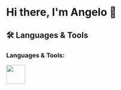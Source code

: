 # Hi there, I'm Angelo 👋

## 🛠 Languages & Tools
<h3 align="left">Languages & Tools:</h3>
<p align="left">
  <a>
    <img src="https://cdn.jsdelivr.net/gh/devicons/devicon@latest/icons/python/python-original.svg" width="50" height="50"/>
  </a>
  <!-- Add more icons similarly -->
</p>
